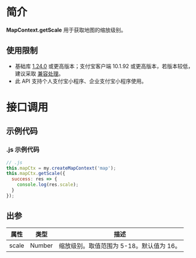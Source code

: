 
# 简介
**MapContext.getScale** 用于获取地图的缩放级别。

## 使用限制

- 基础库 [1.24.0](https://opendocs.alipay.com/mini/framework/lib) 或更高版本；支付宝客户端 10.1.92 或更高版本，若版本较低，建议采取 [兼容处理](https://opendocs.alipay.com/mini/framework/compatibility)。
- 此 API 支持个人支付宝小程序、企业支付宝小程序使用。

# 接口调用

## 示例代码

### .js 示例代码
```javascript
// .js
this.mapCtx = my.createMapContext('map');
this.mapCtx.getScale({
  success: res => {
    console.log(res.scale);
  }
});
```

## 出参
| **属性** | **类型** | **描述** |
| --- | --- | --- |
| scale | Number | 缩放级别。取值范围为 5-18。默认值为 16。 |

